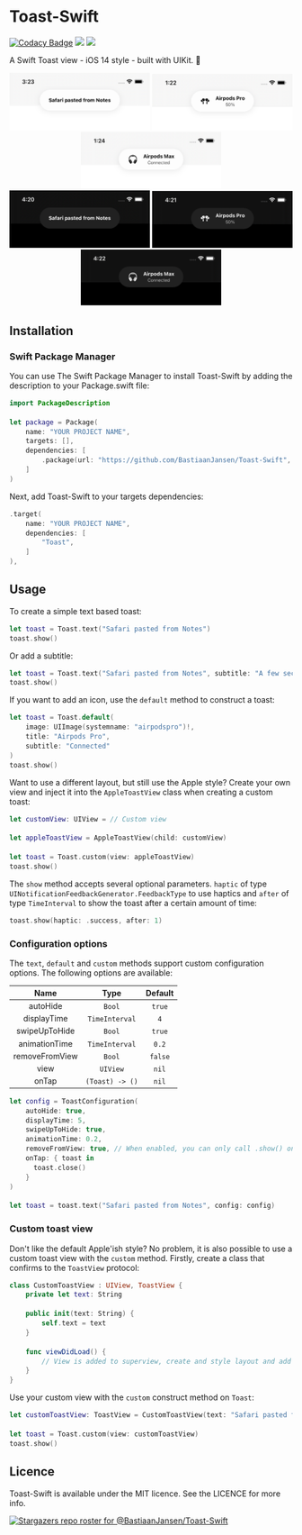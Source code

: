 # Toast-Swift

[![Codacy Badge](https://app.codacy.com/project/badge/Grade/91d3addee9e94a0cad9436601d4a4e1e)](https://www.codacy.com/gh/BastiaanJansen/Toast-Swift/dashboard?utm_source=github.com&amp;utm_medium=referral&amp;utm_content=BastiaanJansen/Toast-Swift&amp;utm_campaign=Badge_Grade)
![](https://img.shields.io/github/license/BastiaanJansen/Toast-Swift)
![](https://img.shields.io/github/issues/BastiaanJansen/Toast-Swift)

A Swift Toast view - iOS 14 style - built with UIKit. 🍞

<div align="center">
  <div>
    <img src="Screenshots/Text.png" width="250px">
    <img src="Screenshots/Airpods-Pro.png" width="250px">
    <img src="Screenshots/Airpods-Max.png" width="250px">
  </div>

  <div>
    <img src="Screenshots/Text-Dark.png" width="250px">
    <img src="Screenshots/Airpods-Pro-Dark.png" width="250px">
    <img src="Screenshots/Airpods-Max-Dark.png" width="250px">
  </div>
</div>

## Installation

### Swift Package Manager
You can use The Swift Package Manager to install Toast-Swift by adding the description to your Package.swift file:
```swift
import PackageDescription

let package = Package(
    name: "YOUR PROJECT NAME",
    targets: [],
    dependencies: [
        .package(url: "https://github.com/BastiaanJansen/Toast-Swift", from: "1.0.0")
    ]
)
```

Next, add Toast-Swift to your targets dependencies:
```swift
.target(
    name: "YOUR PROJECT NAME",
    dependencies: [
        "Toast",
    ]
),
```

## Usage
To create a simple text based toast:
```swift
let toast = Toast.text("Safari pasted from Notes")
toast.show()
```

Or add a subtitle:
```swift
let toast = Toast.text("Safari pasted from Notes", subtitle: "A few seconds ago")
toast.show()
```

If you want to add an icon, use the `default` method to construct a toast:
```swift
let toast = Toast.default(
    image: UIImage(systemname: "airpodspro")!,
    title: "Airpods Pro",
    subtitle: "Connected"
)
toast.show()
```

Want to use a different layout, but still use the Apple style? Create your own view and inject it into the `AppleToastView` class when creating a custom toast:
```swift
let customView: UIView = // Custom view

let appleToastView = AppleToastView(child: customView)

let toast = Toast.custom(view: appleToastView)
toast.show()
```

The `show` method accepts several optional parameters. `haptic` of type `UINotificationFeedbackGenerator.FeedbackType` to use haptics and `after` of type `TimeInterval` to show the toast after a certain amount of time:
```swift
toast.show(haptic: .success, after: 1)
```

### Configuration options    
The `text`, `default` and `custom` methods support custom configuration options. The following options are available:

|      Name      |       Type      | Default |
|:--------------:|:---------------:|:-------:|
|    autoHide    |      `Bool`     |  `true` |
|   displayTime  |  `TimeInterval` |   `4`   |
|  swipeUpToHide |      `Bool`     |  `true` |
|  animationTime |  `TimeInterval` |  `0.2`  |
| removeFromView | `Bool`          | `false` |
|      view      |     `UIView`    |  `nil`  |
|      onTap     | `(Toast) -> ()` |  `nil`  |


```swift
let config = ToastConfiguration(
    autoHide: true,
    displayTime: 5,
    swipeUpToHide: true,
    animationTime: 0.2,
    removeFromView: true, // When enabled, you can only call .show() once. After the toast is closed, it will be removed from the view.
    onTap: { toast in
      toast.close()
    }
)

let toast = toast.text("Safari pasted from Notes", config: config)
```

### Custom toast view
Don't like the default Apple'ish style? No problem, it is also possible to use a custom toast view with the `custom` method. Firstly, create a class that confirms to the `ToastView` protocol:
```swift
class CustomToastView : UIView, ToastView {
    private let text: String

    public init(text: String) {
        self.text = text
    }

    func viewDidLoad() {
        // View is added to superview, create and style layout and add constraints
    }
}
```
Use your custom view with the `custom` construct method on `Toast`:
```swift
let customToastView: ToastView = CustomToastView(text: "Safari pasted from Notes")

let toast = Toast.custom(view: customToastView)
toast.show()
```

## Licence
Toast-Swift is available under the MIT licence. See the LICENCE for more info.

[![Stargazers repo roster for @BastiaanJansen/Toast-Swift](https://reporoster.com/stars/BastiaanJansen/Toast-Swift)](https://github.com/BastiaanJansen/Toast-Swift/stargazers)
